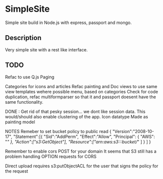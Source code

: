 SimpleSite
============

Simple site build in Node.js with express, passport and mongo.

Description
-------------
Very simple site with a rest like interface. 


TODO
------
Refac to use Q.js
Paging 

Categories for icons and articles
Refac painting and Doc views to use same view templates wehere possible
menu, based on categories
Check for code duplication, refac multiformparser so that it and passport doesent have the same functionality.



DONE : 
Get rid of that pesky session... we dont like session data. 
    This would/should also enable clustering of the app.
Icon datatype
    Made as painting model    


NOTES
Remeber to set bucket policy to public read 
{
  "Version":"2008-10-17",
  "Statement":[{
    "Sid":"AddPerm",
        "Effect":"Allow",
      "Principal": {
            "AWS": "*"
         },
      "Action":["s3:GetObject"],
      "Resource":["arn:aws:s3:::bucket/*"
      ]
    }
  ]
}

Remember to enable cors <AllowedMethod>POST</AllowedMethod> for your domain
    It seems that S3 still has a problem handling OPTION requests for CORS

Direct upload requires s3:putObjectACL for the user that signs the policy for the request   
